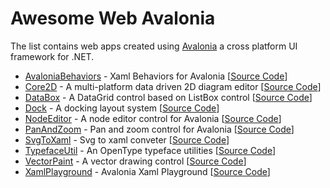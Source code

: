 # Awesome Web Avalonia

The list contains web apps created using [Avalonia](https://avaloniaui.net/) a cross platform UI framework for .NET.

- [AvaloniaBehaviors](https://wieslawsoltes.github.io/AvaloniaBehaviors/) - Xaml Behaviors for Avalonia [[Source Code](https://github.com/wieslawsoltes/AvaloniaBehaviors)]
- [Core2D](https://wieslawsoltes.github.io/Core2D/) - A multi-platform data driven 2D diagram editor [[Source Code](https://github.com/wieslawsoltes/Core2D)]
- [DataBox](https://wieslawsoltes.github.io/DataBox/) - A DataGrid control based on ListBox control [[Source Code](https://github.com/wieslawsoltes/DataBox)]
- [Dock](https://wieslawsoltes.github.io/Dock/) - A docking layout system [[Source Code](https://github.com/wieslawsoltes/Dock)]
- [NodeEditor](https://wieslawsoltes.github.io/NodeEditor/) - A node editor control for Avalonia [[Source Code](https://github.com/wieslawsoltes/NodeEditor)]
- [PanAndZoom](https://wieslawsoltes.github.io/PanAndZoom/) - Pan and zoom control for Avalonia [[Source Code](https://github.com/wieslawsoltes/PanAndZoom)]
- [SvgToXaml](https://wieslawsoltes.github.io/SvgToXaml/) - Svg to xaml conveter [[Source Code](https://github.com/wieslawsoltes/SvgToXaml)]
- [TypefaceUtil](https://wieslawsoltes.github.io/TypefaceUtil/) - An OpenType typeface utilities [[Source Code](https://github.com/wieslawsoltes/TypefaceUtil)]
- [VectorPaint](https://wieslawsoltes.github.io/VectorPaint/) - A vector drawing control [[Source Code](https://github.com/wieslawsoltes/VectorPaint)]
- [XamlPlayground](https://wieslawsoltes.github.io/XamlPlayground/) - Avalonia Xaml Playground [[Source Code](https://github.com/wieslawsoltes/XamlPlayground)]
